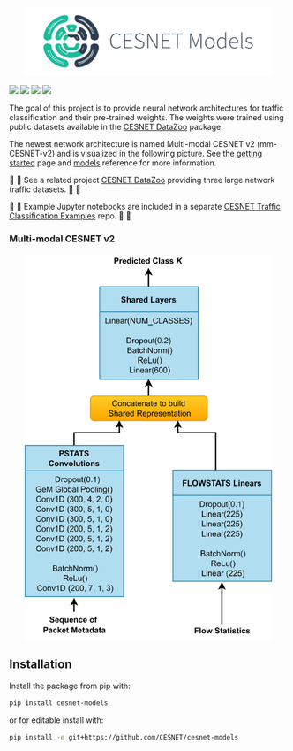 <p align="center">
    <img src="https://raw.githubusercontent.com/CESNET/cesnet-models/main/docs/images/models.svg" width="450">
</p>

[![](https://img.shields.io/badge/license-BSD-blue.svg)](https://github.com/CESNET/cesnet-models/blob/main/LICENCE)
[![](https://img.shields.io/badge/docs-cesnet--models-blue.svg)](https://cesnet.github.io/cesnet-models/)
[![](https://img.shields.io/badge/python->=3.10-blue.svg)](https://pypi.org/project/cesnet-models/)
[![](https://img.shields.io/pypi/v/cesnet-models)](https://pypi.org/project/cesnet-models/)


The goal of this project is to provide neural network architectures for traffic classification and their pre-trained weights. The weights were trained using public datasets available in the [CESNET DataZoo](https://github.com/CESNET/cesnet-datazoo) package.

The newest network architecture is named Multi-modal CESNET v2 (mm-CESNET-v2) and is visualized in the following picture. See the [getting started](https://cesnet.github.io/cesnet-models/getting_started/) page and [models](https://cesnet.github.io/cesnet-models/reference_models/) reference for more information.

:frog: :frog: See a related project [CESNET DataZoo](https://github.com/CESNET/cesnet-datazoo) providing three large network traffic datasets. :frog: :frog:

:notebook: :notebook: Example Jupyter notebooks are included in a separate [CESNET Traffic Classification Examples](https://github.com/CESNET/cesnet-tcexamples) repo. :notebook: :notebook:

### Multi-modal CESNET v2
<p align="center">
    <img src="https://raw.githubusercontent.com/CESNET/cesnet-models/main/docs/images/model-mm-cesnet-v2.png" width="450">
</p>

## Installation

Install the package from pip with:

```bash
pip install cesnet-models
```

or for editable install with:

```bash
pip install -e git+https://github.com/CESNET/cesnet-models
```